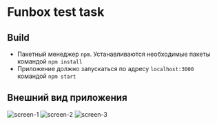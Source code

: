 # Funbox test task

## Build

- Пакетный менеджер `npm`. Устанавливаются необходимые пакеты командой `npm install`
- Приложение должно запускаться по адресу `localhost:3000` командой `npm start`

## Внешний вид приложения

![screen-1](https://user-images.githubusercontent.com/37826099/174396235-0c040098-f466-475f-8b16-9a8e05e890b8.png)
![screen-2](https://user-images.githubusercontent.com/37826099/174396477-c172482d-6b9a-4941-95f0-fbbb802b48c7.png)
![screen-3](https://user-images.githubusercontent.com/37826099/174396492-51febd56-e205-4755-81d7-d6ead51746fb.png)
